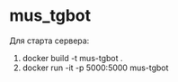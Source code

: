 # mus_tgbot

Для старта сервера:

1. docker build -t mus-tgbot .
2. docker run -it -p 5000:5000 mus-tgbot